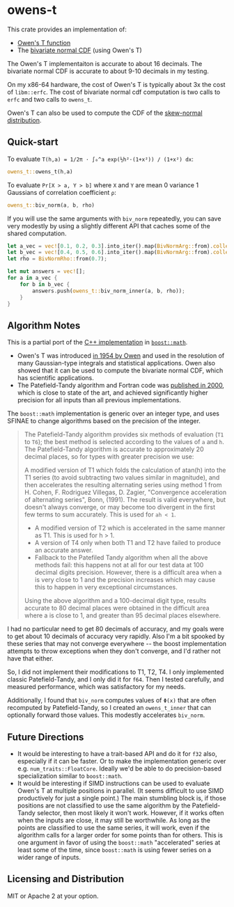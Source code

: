 owens-t
=======

This crate provides an implementation of:

 * [Owen's T function](https://en.wikipedia.org/wiki/Owen%27s_T_function)
 * The [bivariate normal CDF](https://en.wikipedia.org/wiki/Multivariate_normal_distribution) (using Owen's T)
 
The Owen's T implementaiton is accurate to about 16 decimals.
The bivariate normal CDF is accurate to about 9-10 decimals in my testing.

On my x86-64 hardware, the cost of Owen's T is typically about 3x the cost
of `libm::erfc`. The cost of bivariate normal cdf computation is two calls to `erfc` and two calls to `owens_t`.

Owen's T can also be used to compute the CDF of the [skew-normal distribution](https://en.wikipedia.org/wiki/Skew_normal_distribution).

Quick-start
-----------

To evaluate `T(h,a) = 1/2π · ∫₀^a exp(½h²·(1+x²)) / (1+x²) dx`:

```rust
owens_t::owens_t(h,a)
```

To evaluate `Pr[X > a, Y > b]` where `X` and `Y` are mean 0 variance 1 Gaussians of correlation coefficient `ρ`:

```rust
owens_t::biv_norm(a, b, rho)
```

If you will use the same arguments with `biv_norm` repeatedly, you can save very modestly by using a slightly different API that caches some of the shared computation.

```rust
let a_vec = vec![0.1, 0.2, 0.3].into_iter().map(BivNormArg::from).collect::<Vec<_>>();
let b_vec = vec![0.4, 0.5, 0.6].into_iter().map(BivNormArg::from).collect::<Vec<_>>();
let rho = BivNormRho::from(0.7);

let mut answers = vec![];
for a in a_vec {
    for b in b_vec {
        answers.push(owens_t::biv_norm_inner(a, b, rho));
    }
}
```

Algorithm Notes
---------------

This is a partial port of the [C++ implementation](https://live.boost.org/doc/libs/1_81_0/boost/math/special_functions/owens_t.hpp) in [`boost::math`](https://live.boost.org/doc/libs/1_81_0/libs/math/doc/html/math_toolkit/owens_t.html).

* Owen's T was introduced [in 1954 by Owen](http://projecteuclid.org/DPubS?service=UI&version=1.0&verb=Display&handle=euclid.aoms/1177728074) and used in the resolution of many Gaussian-type integrals and statistical applications. Owen also showed that it can be used to compute the bivariate normal CDF, which has scientific applications.
* The Patefield-Tandy algorithm and Fortran code was [published in 2000](https://www.jstatsoft.org/article/view/v005i05), which is close to state of the art, and achieved significantly higher precision for all inputs than all previous implementations.

The `boost::math` implementation is generic over an integer type, and uses SFINAE to change algorithms based on the precision of the integer.

> The Patefield-Tandy algorithm provides six methods of evaluation (`T1` to `T6`); the best method is selected according to the values of `a` and `h`.
> The Patefield-Tandy algorithm is accurate to approximately 20 decimal places, so for types with greater precision we use:
>
>  A modified version of T1 which folds the calculation of atan(h) into the T1 series (to avoid subtracting two values similar in magnitude), and then accelerates the resulting alternating series using method 1 from H. Cohen, F. Rodriguez Villegas, D. Zagier, "Convergence acceleration of alternating series", Bonn, (1991). The result is valid everywhere, but doesn't always converge, or may become too divergent in the first few terms to sum accurately. This is used for `ah < 1`.
> * A modified version of T2 which is accelerated in the same manner as T1. This is used for h > 1.
> * A version of T4 only when both T1 and T2 have failed to produce an accurate answer.
> * Fallback to the Patefiled Tandy algorithm when all the above methods fail: this happens not at all for our test data at 100 decimal digits precision. However, there is a difficult area when a is very close to 1 and the precision increases which may cause this to happen in very exceptional circumstances.
>
> Using the above algorithm and a 100-decimal digit type, results accurate to 80 decimal places were obtained in the difficult area where a is close to 1, and greater than 95 decimal places elsewhere.

I had no particular need to get 80 decimals of accuracy, and my goals were to get about 10 decimals of accuracy very rapidly. Also I'm a bit spooked by these series that may not converge everywhere -- the boost implementation attempts to throw exceptions when they don't converge, and I'd rather not have that either.

So, I did not implement their modifications to T1, T2, T4. I only implemented classic Patefield-Tandy, and I only did it for `f64`. Then I tested carefully, and measured performance, which was satisfactory for my needs.

Additionally, I found that `biv_norm` computes values of `Φ(x)` that are often recomputed by Patefield-Tandy, so I created an `owens_t_inner` that can optionally forward those values. This modestly accelerates `biv_norm`.

Future Directions
-----------------

* It would be interesting to have a trait-based API and do it for `f32` also, especially if it can be faster. Or to make the implementation generic over e.g. `num_traits::FloatCore`. Ideally we'd be able to do precision-based specialization similar to `boost::math`.
* It would be interesting if SIMD instructions can be used to evaluate Owen's T at multiple positions in parallel. (It seems difficult to use SIMD productively for just a single point.) The main stumbling block is, if those positions are not classified to use the same algorithm by the Patefield-Tandy selector, then most likely it won't work. However, if it works often when the inputs are close, it may still be worthwhile. As long as the points are classified to use the same series, it will work, even if the algorithm calls for a larger order for some points than for others. This is one argument in favor of using the `boost::math` "accelerated" series at least some of the time, since `boost::math` is using fewer series on a wider range of inputs.

Licensing and Distribution
--------------------------

MIT or Apache 2 at your option.
